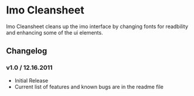 # Imo Cleansheet

Imo Cleansheet cleans up the imo interface by changing fonts for readbility and enhancing some of the ui elements.

## Changelog

### v1.0 / 12.16.2011

- Initial Release
- Current list of features and known bugs are in the readme file
